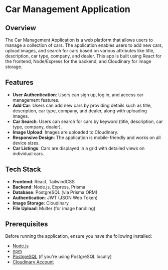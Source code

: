 # Car Management Application

## Overview

The Car Management Application is a web platform that allows users to manage a collection of cars. The application enables users to add new cars, upload images, and search for cars based on various attributes like title, description, car type, company, and dealer. This app is built using React for the frontend, Node/Express for the backend, and Cloudinary for image storage.

## Features

- **User Authentication**: Users can sign up, log in, and access car management features.
- **Add Car**: Users can add new cars by providing details such as title, description, car type, company, and dealer, along with uploading images.
- **Car Search**: Users can search for cars by keyword (title, description, car type, company, dealer).
- **Image Upload**: Images are uploaded to Cloudinary.
- **Responsive Design**: The application is mobile-friendly and works on all device sizes.
- **Car Listings**: Cars are displayed in a grid with detailed views on individual cars.

## Tech Stack

- **Frontend**: React, TailwindCSS
- **Backend**: Node.js, Express, Prisma
- **Database**: PostgreSQL (via Prisma ORM)
- **Authentication**: JWT (JSON Web Token)
- **Image Storage**: Cloudinary
- **File Upload**: Multer (for image handling)

## Prerequisites

Before running the application, ensure you have the following installed:

- [Node.js](https://nodejs.org/en/download/)
- [npm](https://www.npmjs.com/)
- [PostgreSQL](https://www.postgresql.org/download/) (if you're using PostgreSQL locally)
- [Cloudinary Account](https://cloudinary.com/)


